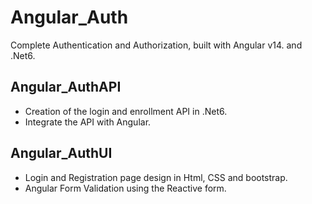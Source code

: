 # Angular_Auth

Complete Authentication and Authorization, built with Angular v14. and .Net6.

## Angular_AuthAPI

* Creation of the login and enrollment API in .Net6.
* Integrate the API with Angular. 

## Angular_AuthUI

* Login and Registration page design in Html, CSS and bootstrap.
* Angular Form Validation using the Reactive form.
